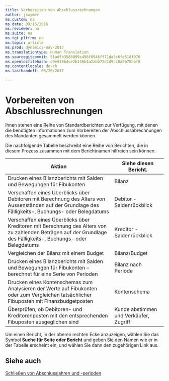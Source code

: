 ```yaml
---
title: Vorbereiten von Abschlussrechnungen
author: jswymer
ms.custom: na
ms.date: 09/16/2016
ms.reviewer: na
ms.suite: na
ms.tgt_pltfrm: na
ms.topic: article
ms.prod: dynamics-nav-2017
ms.translationtype: Human Translation
ms.sourcegitcommit: 51adfb3588099c496f0946ff71da5c6fe518f070
ms.openlocfilehash: c9e938b4ce2b136b4a2abb72d1d9cc8a9b78bbf8
ms.contentlocale: de-ch
ms.lasthandoff: 06/26/2017

---
```

# <a name="prepare-closing-statements"></a>Vorbereiten von Abschlussrechnungen
Ihnen stehen eine Reihe von Standardberichten zur Verfügung, mit denen die benötigten Informationen zum Vorbereiten der Abschlussabrechnungen des Mandanten gesammelt werden können.

Die nachfolgende Tabelle beschreibt eine Reihe von Berichten, die in diesem Prozess zusammen mit dem Berichtnamen hilfreich sein können.


|Aktion     |Siehe diesen Bericht.       |
|-------|----------------------|
|Drucken eines Bilanzberichts mit Salden und Bewegungen für Fibukonten|Bilanz|
|Verschaffen eines Überblicks über Debitoren mit Berechnung des Alters von Aussenständen auf der Grundlage des Fälligkeits-, Buchungs- oder Belegdatums|Debitor - Saldenrückblick|
|Verschaffen eines Überblicks über Kreditoren mit Berechnung des Alters von zu zahlenden Beträgen auf der Grundlage des Fälligkeits-, Buchungs- oder Belegdatums|Kreditor - Saldenrückblick|
|Vergleichen der Bilanz mit einem Budget|Bilanz/Budget|
|Drucken eines Bilanzberichts mit Salden und Bewegungen für Fibukonten – berechnet für eine Serie von Perioden|Bilanz nach Periode|
|Drucken eines Kontenschemas zum Analysieren der Werte auf Fibukonten oder zum Vergleichen tatsächlicher Fibuposten mit Finanzbudgetposten|Kontenschema|
|Überprüfen, ob Debitoren- und Kreditorenposten mit den entsprechenden Fibuposten ausgeglichen sind|Kunde abstimmen und Verkäufer, Zugriff|
Um einen Bericht, in der oberen rechten Ecke anzuzeigen, wählen Sie das Symbol **Suche für Seite oder Bericht** und geben Sie den Namen wie er in der Tabelle erscheint ein, und wählen Sie dann den zugehörigen Link aus.
## <a name="see-also"></a>Siehe auch
[Schließen von Abschlussjahren und -perioden](year-close-years-periods.md)

